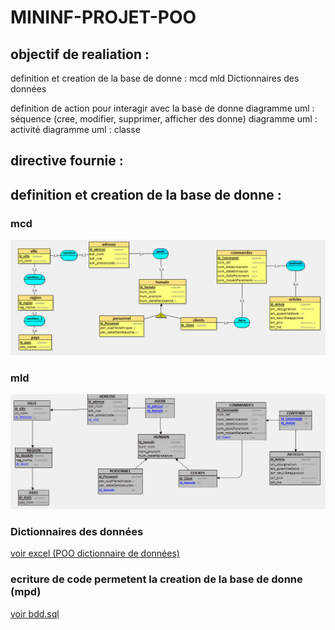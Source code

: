 # MININF-PROJET-POO
## objectif de realiation : 

definition et creation de la base de donne : 
    mcd 
    mld
    Dictionnaires des données

definition de action pour interagir avec la base de donne 
    diagramme uml : séquence (cree, modifier, supprimer, afficher des donne)
    diagramme uml : activité
    diagramme uml : classe 

## directive fournie : 



## definition et creation de la base de donne : 

### mcd 

![Alt text](mcd.png)

### mld

![Alt text](mld.png)

### Dictionnaires des données

[voir excel (POO dictionnaire de données)](POO_dictionnaire_de_données.xlsx)

### ecriture de code permetent la creation de la base de donne (mpd)

[voir bdd.sql](bdd.sql)